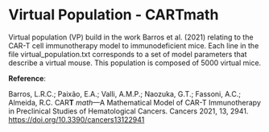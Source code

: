 # Virtual Population - CARTmath
Virtual population (VP) build in the work Barros et al. (2021) relating to the CAR-T cell immunotherapy model to immunodeficient mice. Each line in the file virtual_population.txt corresponds to a set of model parameters that describe a virtual mouse. 
This population is composed of 5000 virtual mice.


**Reference**:

Barros, L.R.C.; Paixão, E.A.; Valli, A.M.P.; Naozuka, G.T.; Fassoni, A.C.; Almeida, R.C. CAR**T** *math*—A Mathematical Model of CAR-T Immunotherapy in Preclinical Studies of Hematological Cancers. Cancers 2021, 13, 2941. https://doi.org/10.3390/cancers13122941
